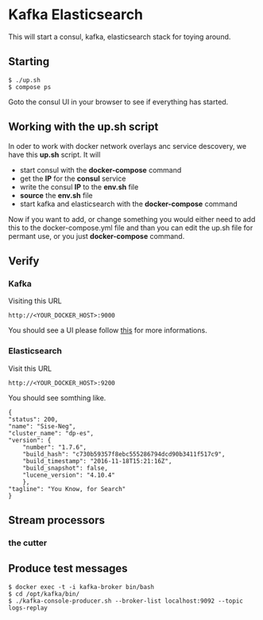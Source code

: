 # Kafka Elasticsearch

This will start a consul,  kafka, elasticsearch stack for toying around.

## Starting 

    $ ./up.sh
    $ compose ps

Goto the consul UI in your browser to see if everything has started.

## Working with the up.sh script

In oder to work with docker network overlays anc service descovery, we have this __up.sh__ script. It will

* start consul with the __docker-compose__ command
* get the __IP__ for the __consul__ service
* write the consul __IP__ to the __env.sh__ file
* __source__ the __env.sh__ file
* start kafka and elasticsearch with the __docker-compose__ command

Now if you want to add, or change something you would either need to add this to the docker-compose.yml file and than you can edit the up.sh file for permant use, or you just __docker-compose__ command.

## Verify 

### Kafka

Visiting this URL

    http://<YOUR_DOCKER_HOST>:9000

You should see a UI please follow [this](https://github.com/yahoo/kafka-manager) for more informations.

### Elasticsearch

Visit this URL

    http://<YOUR_DOCKER_HOST>:9200

You should see somthing like.

    {
    "status": 200,
    "name": "Sise-Neg",
    "cluster_name": "dp-es",
    "version": {
        "number": "1.7.6",
        "build_hash": "c730b59357f8ebc555286794dcd90b3411f517c9",
        "build_timestamp": "2016-11-18T15:21:16Z",
        "build_snapshot": false,
        "lucene_version": "4.10.4"
        },
    "tagline": "You Know, for Search"
    }

## Stream processors

### the cutter


## Produce test messages
    
    $ docker exec -t -i kafka-broker bin/bash
    $ cd /opt/kafka/bin/ 
    $ ./kafka-console-producer.sh --broker-list localhost:9092 --topic logs-replay



